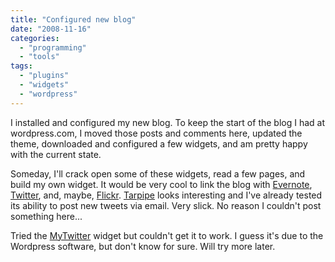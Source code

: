 ```yaml
---
title: "Configured new blog"
date: "2008-11-16"
categories: 
  - "programming"
  - "tools"
tags: 
  - "plugins"
  - "widgets"
  - "wordpress"
---
```


I installed and configured my new blog. To keep the start of the blog I had at wordpress.com, I moved those posts and comments here, updated the theme, downloaded and configured a few widgets, and am pretty happy with the current state.

Someday, I'll crack open some of these widgets, read a few pages, and build my own widget. It would be very cool to link the blog with [Evernote](http://www.evernote.com "Evernote"), [Twitter](http://www.twitter.com "Twitter"), and, maybe, [Flickr](http://www.flickr.com/ "Flickr"). [Tarpipe](http://dev.tarpipe.com/ "Tarpipe") looks interesting and I've already tested its ability to post new tweets via email. Very slick. No reason I couldn't post something here...

Tried the [MyTwitter](http://anwanore.com/2007/10/20/twitterplugin "MyTwitter") widget but couldn't get it to work. I guess it's due to the Wordpress software, but don't know for sure. Will try more later.
